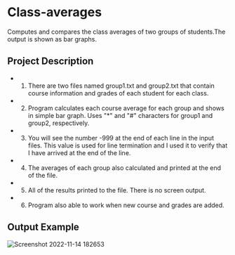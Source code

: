 # Class-averages
Computes and compares the class averages of two groups of students.The output is shown as bar graphs.

## Project Description
- 1. There are two files named group1.txt and group2.txt that contain course information and grades of each student for each class.

- 2. Program calculates each course average for each group and shows in simple bar graph. Uses "*" and "#" characters for group1 and group2, respectively.

- 3. You will see the number -999 at the end of each line in the input files. This value is used for line termination and I used it to verify that I have arrived at the end of the line.

- 4. The averages of each group also calculated and printed at the end of the file.

- 5. All of the results printed to the file. There is no screen output.

- 6. Program also able to work when new course and grades are added.

 ## Output Example
 
 ![Screenshot 2022-11-14 182653](https://user-images.githubusercontent.com/102357822/201699095-696e5ed4-41bd-4f77-9eb5-55247e303f37.png)
